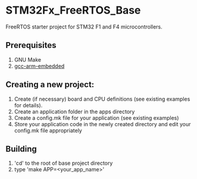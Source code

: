 STM32Fx_FreeRTOS_Base
=====================

FreeRTOS starter project for STM32 F1 and F4 microcontrollers.

## Prerequisites
1. GNU Make
2. [gcc-arm-embedded](https://launchpad.net/gcc-arm-embedded)

## Creating a new project:
1. Create (if necessary) board and CPU definitions (see existing examples for details).
2. Create an application folder in the apps directory
3. Create a config.mk file for your application (see existing examples)
4. Store your application code in the newly created directory and edit your config.mk file appropriately

## Building
1. 'cd' to the root of base project directory
2. type 'make APP=<your_app_name>'

